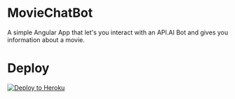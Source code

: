 # MovieChatBot

A simple Angular App that let's you interact with an API.AI Bot and gives you information about a movie.

# Deploy

[![Deploy to Heroku](https://www.herokucdn.com/deploy/button.svg)](https://heroku.com/deploy)